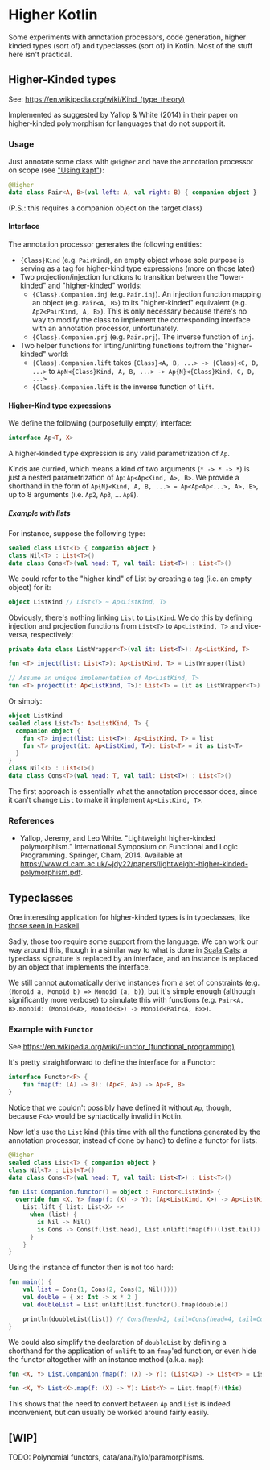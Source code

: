 # Higher Kotlin

Some experiments with annotation processors, code generation, higher kinded types
(sort of) and typeclasses (sort of) in Kotlin. Most of the stuff here isn't practical.

## Higher-Kinded types

See: https://en.wikipedia.org/wiki/Kind_(type_theory)

Implemented as suggested by Yallop & White (2014) in their paper on higher-kinded
polymorphism for languages that do not support it.

### Usage

Just annotate some class with `@Higher` and have the annotation processor on scope
(see ["Using kapt"][kapt]):

```kotlin
@Higher
data class Pair<A, B>(val left: A, val right: B) { companion object }
```

(P.S.: this requires a companion object on the target class)

[kapt]: https://kotlinlang.org/docs/kapt.html

#### Interface

The annotation processor generates the following entities:
- `{Class}Kind` (e.g. `PairKind`), an empty object whose sole purpose is serving
  as a tag for higher-kind type expressions (more on those later)
- Two projection/injection functions to transition between the "lower-kinded"
  and "higher-kinded" worlds:
  - `{Class}.Companion.inj` (e.g. `Pair.inj`). An injection function mapping an
    object (e.g. `Pair<A, B>`) to its "higher-kinded" equivalent (e.g. `Ap2<PairKind, A, B>`).
    This is only necessary because there's no way to modify the class to implement
    the corresponding interface with an annotation processor, unfortunately.
  - `{Class}.Companion.prj` (e.g. `Pair.prj`). The inverse function of `inj`.
- Two helper functions for lifting/unlifting functions to/from the "higher-kinded" world:
  - `{Class}.Companion.lift` takes `{Class}<A, B, ...> -> {Class}<C, D, ...>` to
    `ApN<{Class}Kind, A, B, ...> -> Ap{N}<{Class}Kind, C, D, ...>`
  - `{Class}.Companion.lift` is the inverse function of `lift`.

#### Higher-Kind type expressions

We define the following (purposefully empty) interface:

```kotlin
interface Ap<T, X>
```

A higher-kinded type expression is any valid parametrization of `Ap`.

Kinds are curried, which means a kind of two arguments (`* -> * -> *`) is just a
nested parametrization of `Ap`: `Ap<Ap<Kind, A>, B>`.
We provide a shorthand in the form of `Ap{N}<Kind, A, B, ...> = Ap<Ap<Ap<...>, A>, B>`, up
to 8 arguments (i.e. `Ap2`, `Ap3`, ... `Ap8`).

##### Example with lists

For instance, suppose the following type:
```kotlin
sealed class List<T> { companion object }
class Nil<T> : List<T>()
data class Cons<T>(val head: T, val tail: List<T>) : List<T>()
```

We could refer to the "higher kind" of List by creating a tag (i.e. an empty object) for it:
```kotlin
object ListKind // List<T> ~ Ap<ListKind, T>
```

Obviously, there's nothing linking `List` to `ListKind`. We do this by defining injection and
projection functions from `List<T>` to `Ap<ListKind, T>` and vice-versa, respectively:

```kotlin
private data class ListWrapper<T>(val it: List<T>): Ap<ListKind, T>

fun <T> inject(list: List<T>): Ap<ListKind, T> = ListWrapper(list)

// Assume an unique implementation of Ap<ListKind, T>
fun <T> project(it: Ap<ListKind, T>): List<T> = (it as ListWrapper<T>).it
```

Or simply:
```kotlin
object ListKind
sealed class List<T>: Ap<ListKind, T> {
  companion object {
    fun <T> inject(list: List<T>): Ap<ListKind, T> = list
    fun <T> project(it: Ap<ListKind, T>): List<T> = it as List<T>
  }
}
class Nil<T> : List<T>()
data class Cons<T>(val head: T, val tail: List<T>) : List<T>()
```

The first approach is essentially what the annotation processor does, since it can't
change `List` to make it implement `Ap<ListKind, T>`.

### References

- Yallop, Jeremy, and Leo White. "Lightweight higher-kinded polymorphism."
  International Symposium on Functional and Logic Programming. Springer, Cham, 2014.
  Available at https://www.cl.cam.ac.uk/~jdy22/papers/lightweight-higher-kinded-polymorphism.pdf.

## Typeclasses

One interesting application for higher-kinded types is in typeclasses, like
[those seen in Haskell][hs-typeclasses]. 

Sadly, those too require some support from the language. We can work our way around
this, though in a similar way to what is done in [Scala Cats][scala-cats]: a typeclass
signature is replaced by an interface, and an instance is replaced by an object that
implements the interface.

We still cannot automatically derive instances from a set of constraints
(e.g. `(Monoid a, Monoid b) => Monoid (a, b)`), but it's simple enough (although significantly
more verbose) to simulate this with functions
(e.g. `Pair<A, B>.monoid: (Monoid<A>, Monoid<B>) -> Monoid<Pair<A, B>>`).

### Example with `Functor`

See https://en.wikipedia.org/wiki/Functor_(functional_programming)

It's pretty straightforward to define the interface for a Functor:

```kotlin
interface Functor<F> {
    fun fmap(f: (A) -> B): (Ap<F, A>) -> Ap<F, B>
}
```

Notice that we couldn't possibly have defined it without `Ap`, though, because `F<A>`
would be syntactically invalid in Kotlin.

Now let's use the `List` kind (this time with all the functions generated by the
annotation processor, instead of done by hand) to define a functor for lists:

```kotlin
@Higher
sealed class List<T> { companion object }
class Nil<T> : List<T>()
data class Cons<T>(val head: T, val tail: List<T>) : List<T>()

fun List.Companion.functor() = object : Functor<ListKind> {
  override fun <X, Y> fmap(f: (X) -> Y): (Ap<ListKind, X>) -> Ap<ListKind, Y> =
    List.lift { list: List<X> ->
      when (list) {
        is Nil -> Nil()
        is Cons -> Cons(f(list.head), List.unlift(fmap(f))(list.tail))
      }
    }
}
```

Using the instance of functor then is not too hard:

```kotlin
fun main() {
    val list = Cons(1, Cons(2, Cons(3, Nil())))
    val double = { x: Int -> x * 2 }
    val doubleList = List.unlift(List.functor().fmap(double))

    println(doubleList(list)) // Cons(head=2, tail=Cons(head=4, tail=Cons(head=6, tail=io.github.higherkt.sample.Nil@4769b07b)))
}
```

We could also simplify the declaration of `doubleList` by defining a shorthand
for the application of `unlift` to an `fmap`'ed function, or even hide the functor
altogether with an instance method (a.k.a. `map`):

```kotlin
fun <X, Y> List.Companion.fmap(f: (X) -> Y): (List<X>) -> List<Y> = List.unlift(List.functor().fmap(f))

fun <X, Y> List<X>.map(f: (X) -> Y): List<Y> = List.fmap(f)(this)
```

This shows that the need to convert between `Ap` and `List` is indeed inconvenient,
but can usually be worked around fairly easily.

[hs-typeclasses]: https://www.haskell.org/tutorial/classes.html
[scala-cats]: https://typelevel.org/cats/typeclasses.html


## [WIP]

TODO: Polynomial functors, cata/ana/hylo/paramorphisms.
